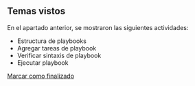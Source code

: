 ## Temas vistos

En el apartado anterior, se mostraron las siguientes actividades:
* Estructura de playbooks
* Agregar tareas de playbook
* Verificar sintaxis de playbook
* Ejecutar playbook


<a onclick="test()" href="https://fx-learning.mgait.services/finish/ansible-playbooks1" target="_parent" class="btn primary-btn">Marcar como finalizado</a>
